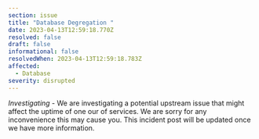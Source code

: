 ```yaml
---
section: issue
title: "Database Degregation "
date: 2023-04-13T12:59:18.770Z
resolved: false
draft: false
informational: false
resolvedWhen: 2023-04-13T12:59:18.783Z
affected:
  - Database
severity: disrupted
---
```

*Investigating* - We are investigating a potential upstream issue that might affect the uptime of one our of services. We are sorry for any inconvenience this may cause you. This incident post will be updated once we have more information.